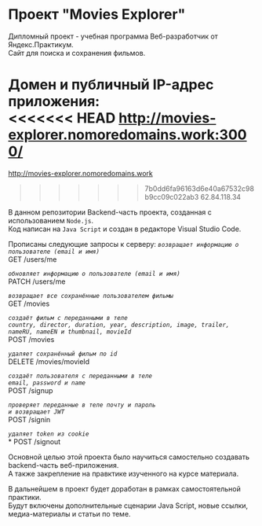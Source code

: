 # Проект "Movies Explorer"

Дипломный проект - учебная программа Веб-разработчик от Яндекс.Практикум.<br>
Сайт для поиска и сохранения фильмов.

Домен и публичный IP-адрес приложения:<br>
<<<<<<< HEAD
http://movies-explorer.nomoredomains.work:3000/<br>
=======
http://movies-explorer.nomoredomains.work<br>
>>>>>>> 7b0dd6fa96163d6e40a67532c98b9cc09c022ab3
62.84.118.34<br>

В данном репозитории Backend-часть проекта, созданная с использованием `Node.js`.<br>
Код написан на `Java Script` и создан в редакторе Visual Studio Code.<br>

Прописаны следующие запросы к серверу:
*`возвращает информацию о пользователе (email и имя)`*<br>
GET /users/me

*`обновляет информацию о пользователе (email и имя)`*<br>
PATCH /users/me

*`возвращает все сохранённые пользователем фильмы`*<br>
GET /movies

*`создаёт фильм с переданными в теле`*<br>
*`country, director, duration, year, description, image, trailer, nameRU, nameEN и thumbnail, movieId`*<br>
POST /movies

*`удаляет сохранённый фильм по id`*<br>
DELETE /movies/movieId 

*`создаёт пользователя с переданными в теле`*<br>
*`email, password и name`*<br>
POST /signup

*`проверяет переданные в теле почту и пароль`*<br>
*`и возвращает JWT`*<br>
POST /signin 

*`удаляет token из cookie`*<br>*
POST /signout

Основной целью этой проекта было научиться самостельно создавать backend-часть веб-приложения.<br>
А также закрепление на правктике изученного на курсе материала.<br>

В дальнейшем в проект будет доработан в рамках самостоятельной практики.<br>
Будут включены дополнительные сценарии Java Script, новые ссылки, медиа-материалы и статьи по теме.
